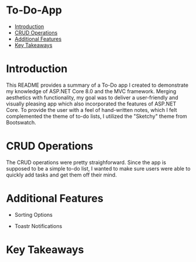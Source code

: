 # To-Do-App
<ul>
    <li><a href="#Introduction">Introduction</a></li>
    <li><a href="#CRUD Operations">CRUD Operations</a></li>
    <li><a href="#Additional Features">Additional Features</a></li>
    <li><a href="#Key Takeaways">Key Takeaways</a></li>
</ul>

<h1 id="Introduction">Introduction</h1>
<p>This README provides a summary of a To-Do app I created to demonstrate my knowledge of ASP.NET Core 8.0 and the MVC framework. Merging aesthetics with functionality, my goal was to deliver a user-friendly and visually pleasing app which also incorporated the features of ASP.NET Core. To provide the user with a feel of hand-written notes, which I felt complemented the theme of to-do lists, I utilized the "Sketchy" theme from Bootswatch.</p>

<h1 id="CRUD Operations">CRUD Operations</h1>
<p>The CRUD operations were pretty straighforward. Since the app is supposed to be a simple to-do list, I wanted to make sure users were able to quickly add tasks and get them off their mind.</p>

<h1 id="Additional Features">Additional Features</h1>
<ul>
  <li>Sorting Options</li>
</ul>
<ul>
  <li>Toastr Notifications</li>
</ul>

<h1 id="Key Takeaways">Key Takeaways</h1>
